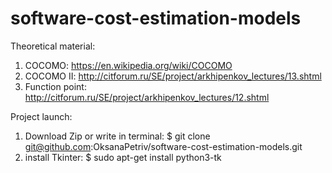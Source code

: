# software-cost-estimation-models
Theoretical material:
1. COCOMO:  https://en.wikipedia.org/wiki/COCOMO
2. COCOMO II:  http://citforum.ru/SE/project/arkhipenkov_lectures/13.shtml
3. Function point: http://citforum.ru/SE/project/arkhipenkov_lectures/12.shtml

Project launch:
1. Download Zip or write in terminal:
$ git clone git@github.com:OksanaPetriv/software-cost-estimation-models.git
2. install Tkinter: $ sudo apt-get install python3-tk

